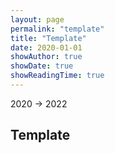 ```yaml
---
layout: page
permalink: "template"
title: "Template"
date: 2020-01-01
showAuthor: true
showDate: true
showReadingTime: true
---
```


2020 -> 2022

## Template
